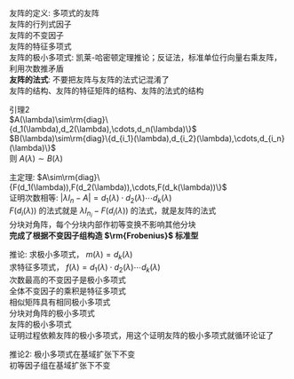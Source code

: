友阵的定义: 多项式的友阵  
友阵的行列式因子  
友阵的不变因子  
友阵的特征多项式  
友阵的极小多项式: 凯莱-哈密顿定理推论；反证法，标准单位行向量右乘友阵，利用次数推矛盾  
**友阵的法式**: 不要把友阵与友阵的法式记混淆了  
友阵的结构、友阵的特征矩阵的结构、友阵的法式的结构  
  
引理2  
 $A(\lambda)\sim\rm{diag}\{d_1(\lambda),d_2(\lambda),\cdots,d_n(\lambda)\}$  
 $B(\lambda)\sim\rm{diag}\{d_{i_1}(\lambda),d_{i_2}(\lambda),\cdots,d_{i_n}(\lambda)\}$  
则 $A(\lambda)\sim B(\lambda)$  
  
主定理:  $A\sim\rm{diag}\{F(d_1(\lambda)),F(d_2(\lambda)),\cdots,F(d_k(\lambda))\}$  
证明次数相等:  $|\lambda I_n-A|=d_1(\lambda)\cdot d_2(\lambda)\cdots d_k(\lambda)$  
 $F(d_i(\lambda))$ 的法式就是 $\lambda I_{n_i}-F(d_i(\lambda))$ 的法式，就是友阵的法式  
分块对角阵，每个分块内部作初等变换不影响其他分块  
**完成了根据不变因子组构造 $\rm{Frobenius}$ 标准型**  
  
推论: 求极小多项式， $m(\lambda)=d_k(\lambda)$  
求特征多项式， $f(\lambda)=d_1(\lambda)\cdot d_2(\lambda)\cdots d_k(\lambda)$  
次数最高的不变因子是极小多项式  
全体不变因子的乘积是特征多项式  
相似矩阵具有相同极小多项式  
分块对角阵的极小多项式  
友阵的极小多项式  
证明过程依赖友阵的极小多项式，用这个证明友阵的极小多项式就循环论证了  
  
推论2: 极小多项式在基域扩张下不变  
初等因子组在基域扩张下不变  
